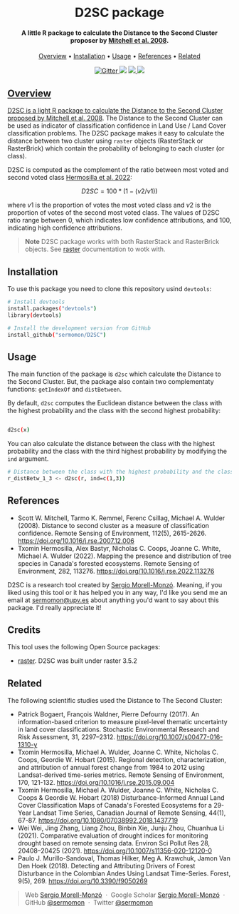 <h1 align="center">
  <br>
  D2SC package
  <br>
</h1>

<h4 align="center">A little R package to calculate the Distance to the Second Cluster proposer by <a href="https://doi.org/10.1016/j.rse.2007.12.006" target="_blank">Mitchell et al. 2008</a>.</h4>

<p align="center">
  <a href="#Overview">Overview</a> •
  <a href="#Installation">Installation</a> •
  <a href="#Usage">Usage</a> •
  <a href="#References">References</a> •
  <a href="#Related">Related</a>
</p>

<p align="center">
  <a href="https://github.com/sermomon/D2SC">
    <img src="https://img.shields.io/badge/D2SC-v1.0.0-brightgreen"
         alt="Gitter">
  </a>
  <a href="https://cran.r-project.org/">
      <img src="https://img.shields.io/badge/R-package-blue"></a>
  <a href="https://cran.r-project.org/web/packages/raster/index.html">
      <img src="https://img.shields.io/badge/raster-%3E%3D3.5.2-blue">
  </a>
  <a href="">
      <img src="https://img.shields.io/badge/Open-Source-orange">
</p>

## Overview

D2SC is a light R package to calculate the Distance to the Second Cluster proposed by [Mitchell et al. 2008](https://doi.org/10.1016/j.rse.2007.12.006). The Distance to the Second Cluster can be used as indicator of classification confidence in Land Use / Land Cover classification problems. The D2SC package makes it easy to calculate the distance between two cluster using `raster` objects (RasterStack or RasterBrick) which contain the probability of belonging to each cluster (or class).

D2SC is computed as the complement of the ratio between most voted and second voted class [Hermosilla et al. 2022](https://doi.org/10.1016/j.rse.2022.113276):

$$D2SC = 100*(1-(v2/v1))$$

where $v1$ is the proportion of votes the most voted class and $v2$ is the proportion of votes of the second most voted class. The values of D2SC ratio range between 0, which indicates low confidence attributions, and 100, indicating high confidence attributions.

> **Note**
> D2SC package works with both RasterStack and RasterBrick objects. See [raster](https://cran.r-project.org/web/packages/raster/index.html) documentation to wotk with.

## Installation

To use this package you need to clone this repository usind `devtools`:

```bash
# Install devtools
install.packages("devtools")
library(devtools)
```

```bash
# Install the development version from GitHub
install_github("sermomon/D2SC")
```

## Usage

The main function of the package is `d2sc` which calculate the Distance to the Second Cluster. But, the package also contain two complementaty functions: `getIndexOf` and `distBetween`.

By default, `d2sc` computes the Euclidean distance between the class with the highest probability and the class with the second highest probability:

```bash

d2sc(x)

```

You can also calculate the distance between the class with the highest probability and the class with the third highest probability by modifying the `ind` argument.

```bash
# Distance between the class with the highest probability and the class with the third highest probability
r_distBetw_1_3 <- d2sc(r, ind=c(1,3))

```

## References

* Scott W. Mitchell, Tarmo K. Remmel, Ferenc Csillag, Michael A. Wulder (2008). Distance to second cluster as a measure of classification confidence. Remote Sensing of Environment, 112(5), 2615-2626. https://doi.org/10.1016/j.rse.2007.12.006
* Txomin Hermosilla, Alex Bastyr, Nicholas C. Coops, Joanne C. White, Michael A. Wulder (2022). Mapping the presence and distribution of tree species in Canada's forested ecosystems. Remote Sensing of Environment, 282, 113276. https://doi.org/10.1016/j.rse.2022.113276

D2SC is a research tool created by [Sergio Morell-Monzó](https://orcid.org/0000-0001-8883-2618). Meaning, if you liked using this tool or it has helped you in any way, I'd like you send me an email at <sermomon@upv.es> about anything you'd want to say about this package. I'd really appreciate it!

## Credits

This tool uses the following Open Source packages:

- [raster](https://cran.r-project.org/web/packages/raster/index.html). D2SC was built under raster 3.5.2

## Related

The following scientific studies used the Distance to The Second Cluster:

* Patrick Bogaert, François Waldner, Pierre Defourny (2017). An information-based criterion to measure pixel-level thematic uncertainty in land cover classifications. Stochastic Environmental Research and Risk Assessment, 31, 2297–2312. https://doi.org/10.1007/s00477-016-1310-y 
* Txomin Hermosilla, Michael A. Wulder, Joanne C. White, Nicholas C. Coops, Geordie W. Hobart (2015). Regional detection, characterization, and attribution of annual forest change from 1984 to 2012 using Landsat-derived time-series metrics. Remote Sensing of Environment, 170, 121-132. https://doi.org/10.1016/j.rse.2015.09.004
* Txomin Hermosilla, Michael A. Wulder, Joanne C. White, Nicholas C. Coops & Geordie W. Hobart (2018) Disturbance-Informed Annual Land Cover Classification Maps of Canada's Forested Ecosystems for a 29-Year Landsat Time Series, Canadian Journal of Remote Sensing, 44(1), 67-87. https://doi.org/10.1080/07038992.2018.1437719
* Wei Wei, Jing Zhang, Liang Zhou, Binbin Xie, Junju Zhou, Chuanhua Li (2021). Comparative evaluation of drought indices for monitoring drought based on remote sensing data. Environ Sci Pollut Res 28, 20408–20425 (2021). https://doi.org/10.1007/s11356-020-12120-0
* Paulo J. Murillo-Sandoval, Thomas Hilker, Meg A. Krawchuk, Jamon Van Den Hoek (2018). Detecting and Attributing Drivers of Forest Disturbance in the Colombian Andes Using Landsat Time-Series. Forest, 9(5), 269. https://doi.org/10.3390/f9050269


> Web [Sergio Morell-Monzó](http://www.upv.es/ficha-personal/sermomon) &nbsp;&middot;&nbsp;
> Google Scholar [Sergio Morell-Monzó](https://scholar.google.es/citations?user=LwdrU6wAAAAJ&hl=es&oi=ao) &nbsp;&middot;&nbsp;
> GitHub [@sermomon](https://github.com/sermomon/sermomon) &nbsp;&middot;&nbsp;
> Twitter [@sermomon](https://twitter.com/sermomon)

